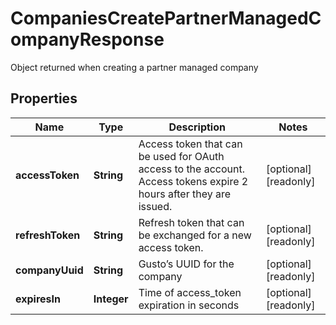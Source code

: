 

# CompaniesCreatePartnerManagedCompanyResponse

Object returned when creating a partner managed company

## Properties

| Name | Type | Description | Notes |
|------------ | ------------- | ------------- | -------------|
|**accessToken** | **String** | Access token that can be used for OAuth access to the account. Access tokens expire 2 hours after they are issued. |  [optional] [readonly] |
|**refreshToken** | **String** | Refresh token that can be exchanged for a new access token. |  [optional] [readonly] |
|**companyUuid** | **String** | Gusto’s UUID for the company |  [optional] [readonly] |
|**expiresIn** | **Integer** | Time of access_token expiration in seconds |  [optional] [readonly] |



